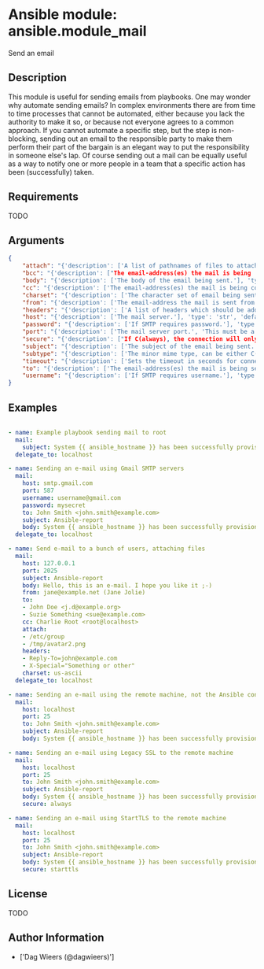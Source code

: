 # Ansible module: ansible.module_mail


Send an email

## Description

This module is useful for sending emails from playbooks.
One may wonder why automate sending emails?  In complex environments there are from time to time processes that cannot be automated, either because you lack the authority to make it so, or because not everyone agrees to a common approach.
If you cannot automate a specific step, but the step is non-blocking, sending out an email to the responsible party to make them perform their part of the bargain is an elegant way to put the responsibility in someone else's lap.
Of course sending out a mail can be equally useful as a way to notify one or more people in a team that a specific action has been (successfully) taken.

## Requirements

TODO

## Arguments

``` json
{
    "attach": "{'description': ['A list of pathnames of files to attach to the message.', 'Attached files will have their content-type set to C(application/octet-stream).'], 'type': 'list', 'default': []}",
    "bcc": "{'description': ["The email-address(es) the mail is being 'blind' copied to.", 'This is a list, which may contain address and phrase portions.'], 'type': 'list'}",
    "body": "{'description': ['The body of the email being sent.'], 'type': 'str', 'default': '$subject'}",
    "cc": "{'description': ['The email-address(es) the mail is being copied to.', 'This is a list, which may contain address and phrase portions.'], 'type': 'list'}",
    "charset": "{'description': ['The character set of email being sent.'], 'type': 'str', 'default': 'utf-8'}",
    "from": "{'description': ['The email-address the mail is sent from. May contain address and phrase.'], 'type': 'str', 'default': 'root'}",
    "headers": "{'description': ['A list of headers which should be added to the message.', 'Each individual header is specified as C(header=value) (see example below).'], 'type': 'list', 'default': []}",
    "host": "{'description': ['The mail server.'], 'type': 'str', 'default': 'localhost'}",
    "password": "{'description': ['If SMTP requires password.'], 'type': 'str', 'version_added': '1.9'}",
    "port": "{'description': ['The mail server port.', 'This must be a valid integer between 1 and 65534'], 'type': 'int', 'default': 25}",
    "secure": "{'description': ["If C(always), the connection will only send email if the connection is Encrypted. If the server doesn't accept the encrypted connection it will fail.", 'If C(try), the connection will attempt to setup a secure SSL/TLS session, before trying to send.', 'If C(never), the connection will not attempt to setup a secure SSL/TLS session, before sending', 'If C(starttls), the connection will try to upgrade to a secure SSL/TLS connection, before sending. If it is unable to do so it will fail.'], 'type': 'str', 'choices': ['always', 'never', 'starttls', 'try'], 'default': 'try', 'version_added': '2.3'}",
    "subject": "{'description': ['The subject of the email being sent.'], 'required': True, 'type': 'str'}",
    "subtype": "{'description': ['The minor mime type, can be either C(plain) or C(html).', 'The major type is always C(text).'], 'type': 'str', 'choices': ['html', 'plain'], 'default': 'plain', 'version_added': '2.0'}",
    "timeout": "{'description': ['Sets the timeout in seconds for connection attempts.'], 'type': 'int', 'default': 20, 'version_added': '2.3'}",
    "to": "{'description': ['The email-address(es) the mail is being sent to.', 'This is a list, which may contain address and phrase portions.'], 'type': 'list', 'default': 'root', 'aliases': ['recipients']}",
    "username": "{'description': ['If SMTP requires username.'], 'type': 'str', 'version_added': '1.9'}",
}
```

## Examples


``` yaml

- name: Example playbook sending mail to root
  mail:
    subject: System {{ ansible_hostname }} has been successfully provisioned.
  delegate_to: localhost

- name: Sending an e-mail using Gmail SMTP servers
  mail:
    host: smtp.gmail.com
    port: 587
    username: username@gmail.com
    password: mysecret
    to: John Smith <john.smith@example.com>
    subject: Ansible-report
    body: System {{ ansible_hostname }} has been successfully provisioned.
  delegate_to: localhost

- name: Send e-mail to a bunch of users, attaching files
  mail:
    host: 127.0.0.1
    port: 2025
    subject: Ansible-report
    body: Hello, this is an e-mail. I hope you like it ;-)
    from: jane@example.net (Jane Jolie)
    to:
    - John Doe <j.d@example.org>
    - Suzie Something <sue@example.com>
    cc: Charlie Root <root@localhost>
    attach:
    - /etc/group
    - /tmp/avatar2.png
    headers:
    - Reply-To=john@example.com
    - X-Special="Something or other"
    charset: us-ascii
  delegate_to: localhost

- name: Sending an e-mail using the remote machine, not the Ansible controller node
  mail:
    host: localhost
    port: 25
    to: John Smith <john.smith@example.com>
    subject: Ansible-report
    body: System {{ ansible_hostname }} has been successfully provisioned.

- name: Sending an e-mail using Legacy SSL to the remote machine
  mail:
    host: localhost
    port: 25
    to: John Smith <john.smith@example.com>
    subject: Ansible-report
    body: System {{ ansible_hostname }} has been successfully provisioned.
    secure: always

- name: Sending an e-mail using StartTLS to the remote machine
  mail:
    host: localhost
    port: 25
    to: John Smith <john.smith@example.com>
    subject: Ansible-report
    body: System {{ ansible_hostname }} has been successfully provisioned.
    secure: starttls

```

## License

TODO

## Author Information
  - ['Dag Wieers (@dagwieers)']
